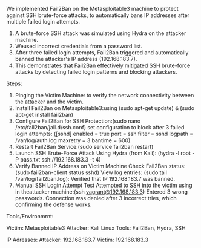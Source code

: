 We implemented Fail2Ban on the Metasploitable3 machine to protect against SSH brute-force attacks, to automatically bans IP addresses after multiple failed login attempts.
1. A brute-force SSH attack was simulated using Hydra on the attacker machine.
2. Weused incorrect credentials from a password list.
3. After three failed login attempts, Fail2Ban triggered and automatically banned the attacker's IP address (192.168.183.7).
4. This demonstrates that Fail2Ban effectively mitigated SSH brute-force attacks by detecting failed login patterns and blocking attackers.

Steps:

1. Pinging the Victim Machine: to verify the network connectivity between the attacker and the victim.
2. Install Fail2Ban on Metasploitable3:using (sudo apt-get update) &
(sudo apt-get install fail2ban)
3. Configure Fail2Ban for SSH Protection:(sudo nano /etc/fail2ban/jail.d/ssh.conf)
set configuration to block after 3 failed login attempts:
([sshd]
enabled = true
port = ssh
filter = sshd
logpath = /var/log/auth.log
maxretry = 3
bantime = 600)
4. Restart Fail2Ban Service:(sudo service fail2ban restart)
5. Launch SSH Brute-Force Attack Using Hydra (from Kali): (hydra -l root -P pass.txt ssh://192.168.183.3 -t 4)
6. Verify Banned IP Address on Victim Machine
Check Fail2Ban status:
(sudo fail2ban-client status sshd)
View log entries:
(sudo tail /var/log/fail2ban.log): Verified that IP 192.168.183.7 was banned.
7. Manual SSH Login Attempt Test
Attempted to SSH into the victim using in theattacker machine:(ssh vagrant@192.168.183.3)
Entered 3 wrong passwords.
Connection was denied after 3 incorrect tries, which confirming the defense works.

Tools/Environmrnt:

Victim: Metasploitable3
Attacker: Kali Linux
Tools: Fail2Ban, Hydra, SSH

IP Adresses:
Attacker: 192.168.183.7
Victim: 192.168.183.3
